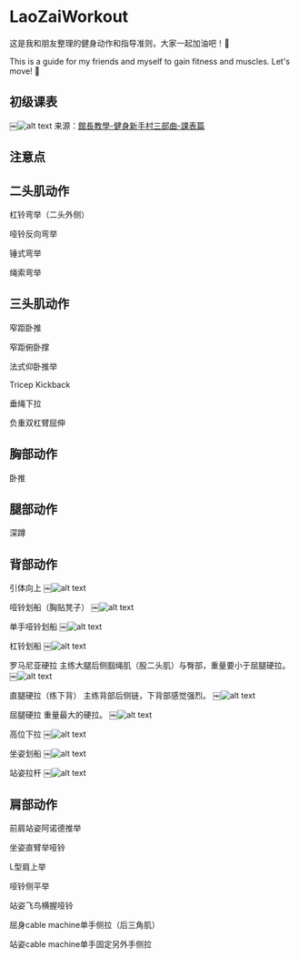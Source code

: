 # LaoZaiWorkout

这是我和朋友整理的健身动作和指导准则，大家一起加油吧！:muscle:

This is a guide for my friends and myself to gain fitness and muscles. Let's move! :muscle:

## 初级课表

￼![alt text](https://github.com/ShawnBei/LaoZaiWorkout/blob/master/TutorGuide/guanzhang_time.jpg)
来源：[館長教學-健身新手村三部曲-課表篇](https://www.youtube.com/watch?v=Fg6xKZOq0pw&t=1332s)

## 注意点 


## 二头肌动作

杠铃弯举（二头外侧）

哑铃反向弯举

锤式弯举

绳索弯举

## 三头肌动作

窄距卧推

窄距俯卧撑

法式仰卧推举

Tricep Kickback

垂绳下拉

负重双杠臂屈伸

## 胸部动作

卧推

## 腿部动作

深蹲

## 背部动作

引体向上
￼![alt text](https://github.com/ShawnBei/LaoZaiWorkout/blob/master/Back/yintixianghshang.png)

哑铃划船（胸贴凳子）
￼![alt text](https://github.com/ShawnBei/LaoZaiWorkout/blob/master/Back/yalinghuachuan.png)

单手哑铃划船
￼![alt text](https://github.com/ShawnBei/LaoZaiWorkout/blob/master/Back/danshouyalinghuachuan.png)

杠铃划船
￼![alt text](https://github.com/ShawnBei/LaoZaiWorkout/blob/master/Back/ganglinghuachuan.png)

罗马尼亚硬拉
主练大腿后侧腘绳肌（股二头肌）与臀部，重量要小于屈腿硬拉。
￼![alt text](https://github.com/ShawnBei/LaoZaiWorkout/blob/master/Back/luomaniya.png)

直腿硬拉（练下背）
主练背部后侧链，下背部感觉强烈。
￼![alt text](https://github.com/ShawnBei/LaoZaiWorkout/blob/master/Back/zhitui.png)

屈腿硬拉
重量最大的硬拉。
￼![alt text](https://github.com/ShawnBei/LaoZaiWorkout/blob/master/Back/qutui.png)

高位下拉
￼![alt text](https://github.com/ShawnBei/LaoZaiWorkout/blob/master/Back/gaoweixiala.png)

坐姿划船
￼![alt text](https://github.com/ShawnBei/LaoZaiWorkout/blob/master/Back/zuozihuachuan.png)

站姿拉杆
￼![alt text](https://github.com/ShawnBei/LaoZaiWorkout/blob/master/Back/zhanzilagan.png)

## 肩部动作

前肩站姿阿诺德推举

坐姿直臂举哑铃

L型肩上举

哑铃侧平举

站姿飞鸟横握哑铃

屈身cable machine单手侧拉（后三角肌）

站姿cable machine单手固定另外手侧拉

